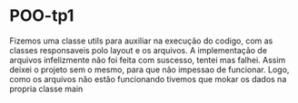 # POO-tp1

Fizemos uma classe utils para auxiliar na execução do codigo, com as classes responsaveis polo layout e os arquivos.
A implementação  de arquivos infelizmente não foi feita com suscesso, tentei mas falhei. Assim deixei o projeto sem
o mesmo, para que não impessao de funcionar. Logo, como os arquivos não estão funcionando tivemos que mokar os dados
na propria classe main
